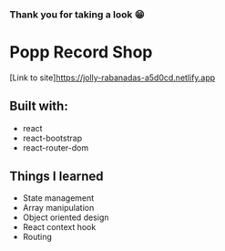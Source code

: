 ### Thank you for taking a look 😁

# Popp Record Shop
[Link to site]https://jolly-rabanadas-a5d0cd.netlify.app

## Built with:
- react
- react-bootstrap
- react-router-dom

## Things I learned
- State management
- Array manipulation
- Object oriented design
- React context hook
- Routing
